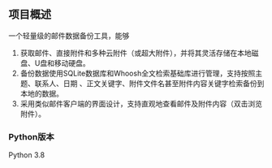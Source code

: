 ## 项目概述
一个轻量级的邮件数据备份工具，能够
1. 获取邮件、直接附件和多种云附件（或超大附件），并将其灵活存储在本地磁盘、U盘和移动硬盘。
2. 备份数据使用SQLite数据库和Whoosh全文检索基础库进行管理，支持按照主题、联系人、日期
、正文关键字、附件文件名甚至附件内容关键字检索备份到本地的数据。
3. 采用类似邮件客户端的界面设计，支持直观地查看邮件及附件内容（双击浏览附件）。

### Python版本
Python 3.8